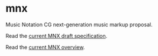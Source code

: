 # mnx
Music Notation CG next-generation music markup proposal.

Read the [current MNX draft specification](https://w3c.github.io/mnx/specification/).

Read the [current MNX overview](https://w3c.github.io/mnx/overview/).